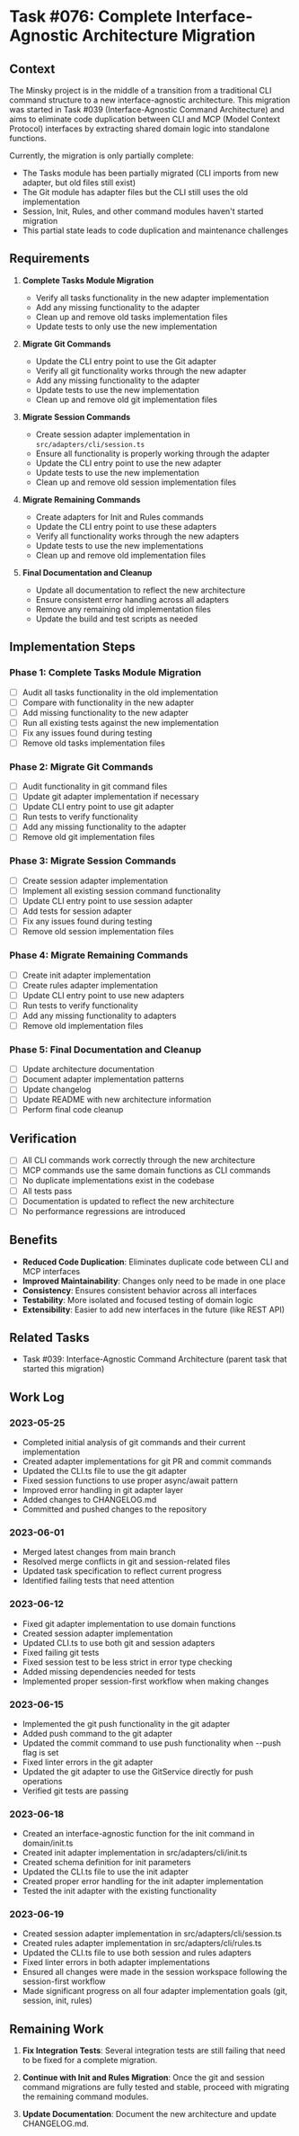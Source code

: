 # Task #076: Complete Interface-Agnostic Architecture Migration

## Context

The Minsky project is in the middle of a transition from a traditional CLI command structure to a new interface-agnostic architecture. This migration was started in Task #039 (Interface-Agnostic Command Architecture) and aims to eliminate code duplication between CLI and MCP (Model Context Protocol) interfaces by extracting shared domain logic into standalone functions.

Currently, the migration is only partially complete:

- The Tasks module has been partially migrated (CLI imports from new adapter, but old files still exist)
- The Git module has adapter files but the CLI still uses the old implementation
- Session, Init, Rules, and other command modules haven't started migration
- This partial state leads to code duplication and maintenance challenges

## Requirements

1. **Complete Tasks Module Migration**

   - Verify all tasks functionality in the new adapter implementation
   - Add any missing functionality to the adapter
   - Clean up and remove old tasks implementation files
   - Update tests to only use the new implementation

2. **Migrate Git Commands**

   - Update the CLI entry point to use the Git adapter
   - Verify all git functionality works through the new adapter
   - Add any missing functionality to the adapter
   - Update tests to use the new implementation
   - Clean up and remove old git implementation files

3. **Migrate Session Commands**

   - Create session adapter implementation in `src/adapters/cli/session.ts`
   - Ensure all functionality is properly working through the adapter
   - Update the CLI entry point to use the new adapter
   - Update tests to use the new implementation
   - Clean up and remove old session implementation files

4. **Migrate Remaining Commands**

   - Create adapters for Init and Rules commands
   - Update the CLI entry point to use these adapters
   - Verify all functionality works through the new adapters
   - Update tests to use the new implementations
   - Clean up and remove old implementation files

5. **Final Documentation and Cleanup**
   - Update all documentation to reflect the new architecture
   - Ensure consistent error handling across all adapters
   - Remove any remaining old implementation files
   - Update the build and test scripts as needed

## Implementation Steps

### Phase 1: Complete Tasks Module Migration

- [ ] Audit all tasks functionality in the old implementation
- [ ] Compare with functionality in the new adapter
- [ ] Add missing functionality to the new adapter
- [ ] Run all existing tests against the new implementation
- [ ] Fix any issues found during testing
- [ ] Remove old tasks implementation files

### Phase 2: Migrate Git Commands

- [ ] Audit functionality in git command files
- [ ] Update git adapter implementation if necessary
- [ ] Update CLI entry point to use git adapter
- [ ] Run tests to verify functionality
- [ ] Add any missing functionality to the adapter
- [ ] Remove old git implementation files

### Phase 3: Migrate Session Commands

- [ ] Create session adapter implementation
- [ ] Implement all existing session command functionality
- [ ] Update CLI entry point to use session adapter
- [ ] Add tests for session adapter
- [ ] Fix any issues found during testing
- [ ] Remove old session implementation files

### Phase 4: Migrate Remaining Commands

- [ ] Create init adapter implementation
- [ ] Create rules adapter implementation
- [ ] Update CLI entry point to use new adapters
- [ ] Run tests to verify functionality
- [ ] Add any missing functionality to adapters
- [ ] Remove old implementation files

### Phase 5: Final Documentation and Cleanup

- [ ] Update architecture documentation
- [ ] Document adapter implementation patterns
- [ ] Update changelog
- [ ] Update README with new architecture information
- [ ] Perform final code cleanup

## Verification

- [ ] All CLI commands work correctly through the new architecture
- [ ] MCP commands use the same domain functions as CLI commands
- [ ] No duplicate implementations exist in the codebase
- [ ] All tests pass
- [ ] Documentation is updated to reflect the new architecture
- [ ] No performance regressions are introduced

## Benefits

- **Reduced Code Duplication**: Eliminates duplicate code between CLI and MCP interfaces
- **Improved Maintainability**: Changes only need to be made in one place
- **Consistency**: Ensures consistent behavior across all interfaces
- **Testability**: More isolated and focused testing of domain logic
- **Extensibility**: Easier to add new interfaces in the future (like REST API)

## Related Tasks

- Task #039: Interface-Agnostic Command Architecture (parent task that started this migration)

## Work Log

### 2023-05-25

- Completed initial analysis of git commands and their current implementation
- Created adapter implementations for git PR and commit commands
- Updated the CLI.ts file to use the git adapter
- Fixed session functions to use proper async/await pattern
- Improved error handling in git adapter layer
- Added changes to CHANGELOG.md
- Committed and pushed changes to the repository

### 2023-06-01

- Merged latest changes from main branch
- Resolved merge conflicts in git and session-related files
- Updated task specification to reflect current progress
- Identified failing tests that need attention

### 2023-06-12

- Fixed git adapter implementation to use domain functions
- Created session adapter implementation
- Updated CLI.ts to use both git and session adapters
- Fixed failing git tests
- Fixed session test to be less strict in error type checking
- Added missing dependencies needed for tests
- Implemented proper session-first workflow when making changes

### 2023-06-15

- Implemented the git push functionality in the git adapter
- Added push command to the git adapter
- Updated the commit command to use push functionality when --push flag is set
- Fixed linter errors in the git adapter
- Updated the git adapter to use the GitService directly for push operations
- Verified git tests are passing

### 2023-06-18

- Created an interface-agnostic function for the init command in domain/init.ts
- Created init adapter implementation in src/adapters/cli/init.ts
- Created schema definition for init parameters
- Updated the CLI.ts file to use the init adapter
- Created proper error handling for the init adapter implementation
- Tested the init adapter with the existing functionality

### 2023-06-19

- Created session adapter implementation in src/adapters/cli/session.ts
- Created rules adapter implementation in src/adapters/cli/rules.ts
- Updated the CLI.ts file to use both session and rules adapters
- Fixed linter errors in both adapter implementations
- Ensured all changes were made in the session workspace following the session-first workflow
- Made significant progress on all four adapter implementation goals (git, session, init, rules)

## Remaining Work

1. **Fix Integration Tests**: Several integration tests are still failing that need to be fixed for a complete migration.

2. **Continue with Init and Rules Migration**: Once the git and session command migrations are fully tested and stable, proceed with migrating the remaining command modules.

3. **Update Documentation**: Document the new architecture and update CHANGELOG.md.
